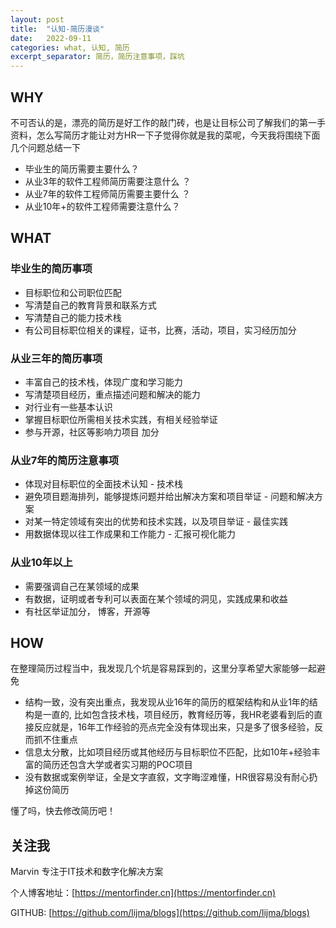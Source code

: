 ```yaml
---
layout: post
title:  "认知-简历漫谈"
date:   2022-09-11
categories: what, 认知, 简历 
excerpt_separator: 简历，简历注意事项，踩坑
---
```

## WHY

不可否认的是，漂亮的简历是好工作的敲门砖，也是让目标公司了解我们的第一手资料，怎么写简历才能让对方HR一下子觉得你就是我的菜呢，今天我将围绕下面几个问题总结一下

* 毕业生的简历需要主要什么？
* 从业3年的软件工程师简历需要注意什么 ？
* 从业7年的软件工程师简历需要主要什么 ？
* 从业10年+的软件工程师需要注意什么？

## WHAT

### 毕业生的简历事项

* 目标职位和公司职位匹配
* 写清楚自己的教育背景和联系方式
* 写清楚自己的能力技术栈
* 有公司目标职位相关的课程，证书，比赛，活动，项目，实习经历加分

### 从业三年的简历事项

* 丰富自己的技术栈，体现广度和学习能力
* 写清楚项目经历，重点描述问题和解决的能力
* 对行业有一些基本认识
* 掌握目标职位所需相关技术实践，有相关经验举证
* 参与开源，社区等影响力项目 加分

### 从业7年的简历注意事项

* 体现对目标职位的全面技术认知 - 技术栈
* 避免项目题海排列，能够提炼问题并给出解决方案和项目举证 - 问题和解决方案
* 对某一特定领域有突出的优势和技术实践，以及项目举证 - 最佳实践
* 用数据体现以往工作成果和工作能力 - 汇报可视化能力

### 从业10年以上

* 需要强调自己在某领域的成果
* 有数据，证明或者专利可以表面在某个领域的洞见，实践成果和收益
* 有社区举证加分， 博客，开源等

## HOW

在整理简历过程当中，我发现几个坑是容易踩到的，这里分享希望大家能够一起避免

* 结构一致，没有突出重点，我发现从业16年的简历的框架结构和从业1年的结构是一直的, 比如包含技术栈，项目经历，教育经历等，我HR老婆看到后的直接反应就是，16年工作经验的亮点完全没有体现出来，只是多了很多经验，反而抓不住重点
* 信息太分散，比如项目经历或其他经历与目标职位不匹配，比如10年+经验丰富的简历还包含大学或者实习期的POC项目
* 没有数据或案例举证，全是文字直叙，文字晦涩难懂，HR很容易没有耐心扔掉这份简历

懂了吗，快去修改简历吧！



## 关注我

Marvin 专注于IT技术和数字化解决方案

个人博客地址：[https://mentorfinder.cn](https://mentorfinder.cn)

GITHUB:  [https://github.com/lijma/blogs](https://github.com/lijma/blogs)
